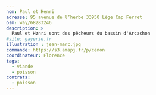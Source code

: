 ```yaml
---
nom: Paul et Henri
adresse: 95 avenue de l’herbe 33950 Lège Cap Ferret
osm: way/68283246
description: >
  Paul et Hznri sont des pêcheurs du bassin d'Arcachon
#site: gayerie.fr
illustration : jean-marc.jpg
commande: https://s3.amapj.fr/p/cenon
coordinateur: Florence
tags:
  - viande
  - poisson
contrats: 
  - poisson
---
```

